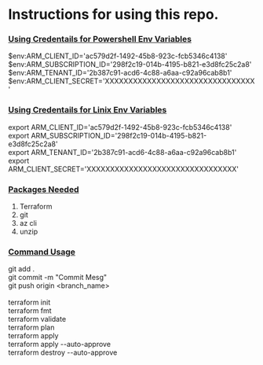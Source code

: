 # Instructions for using this repo.

### <ins>Using Credentails for Powershell Env Variables</ins> 
$env:ARM_CLIENT_ID='ac579d2f-1492-45b8-923c-fcb5346c4138' \
$env:ARM_SUBSCRIPTION_ID='298f2c19-014b-4195-b821-e3d8fc25c2a8' \
$env:ARM_TENANT_ID='2b387c91-acd6-4c88-a6aa-c92a96cab8b1' \
$env:ARM_CLIENT_SECRET='XXXXXXXXXXXXXXXXXXXXXXXXXXXXXXXX' 

### <ins>Using Credentails for Linix Env Variables</ins> 
export ARM_CLIENT_ID='ac579d2f-1492-45b8-923c-fcb5346c4138' \
export ARM_SUBSCRIPTION_ID='298f2c19-014b-4195-b821-e3d8fc25c2a8' \
export ARM_TENANT_ID='2b387c91-acd6-4c88-a6aa-c92a96cab8b1' \
export ARM_CLIENT_SECRET='XXXXXXXXXXXXXXXXXXXXXXXXXXXXXXXX' 

### <ins>Packages Needed</ins> 
1. Terraform
2. git
3. az cli
4. unzip

### <ins>Command Usage</ins> 
git add . \
git commit -m "Commit Mesg" \
git push origin <branch_name> \
<br>
terraform init \
terraform fmt \
terraform validate \
terraform plan \
terraform apply \
terraform apply --auto-approve \
terraform destroy --auto-approve 